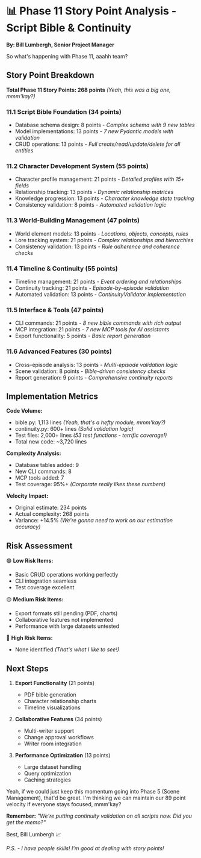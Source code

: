 # 📊 Phase 11 Story Point Analysis - Script Bible & Continuity

**By: Bill Lumbergh, Senior Project Manager**

So what's happening with Phase 11, aaahh team?

## Story Point Breakdown

**Total Phase 11 Story Points: 268 points** *(Yeah, this was a big one, mmm'kay?)*

### 11.1 Script Bible Foundation (34 points)

- Database schema design: 8 points - *Complex schema with 9 new tables*
- Model implementations: 13 points - *7 new Pydantic models with validation*
- CRUD operations: 13 points - *Full create/read/update/delete for all entities*

### 11.2 Character Development System (55 points)

- Character profile management: 21 points - *Detailed profiles with 15+ fields*
- Relationship tracking: 13 points - *Dynamic relationship matrices*
- Knowledge progression: 13 points - *Character knowledge state tracking*
- Consistency validation: 8 points - *Automated validation logic*

### 11.3 World-Building Management (47 points)

- World element models: 13 points - *Locations, objects, concepts, rules*
- Lore tracking system: 21 points - *Complex relationships and hierarchies*
- Consistency validation: 13 points - *Rule adherence and coherence checks*

### 11.4 Timeline & Continuity (55 points)

- Timeline management: 21 points - *Event ordering and relationships*
- Continuity tracking: 21 points - *Episode-by-episode validation*
- Automated validation: 13 points - *ContinuityValidator implementation*

### 11.5 Interface & Tools (47 points)

- CLI commands: 21 points - *8 new bible commands with rich output*
- MCP integration: 21 points - *7 new MCP tools for AI assistants*
- Export functionality: 5 points - *Basic report generation*

### 11.6 Advanced Features (30 points)

- Cross-episode analysis: 13 points - *Multi-episode validation logic*
- Scene validation: 8 points - *Bible-driven consistency checks*
- Report generation: 9 points - *Comprehensive continuity reports*

## Implementation Metrics

**Code Volume:**

- bible.py: 1,113 lines *(Yeah, that's a hefty module, mmm'kay?)*
- continuity.py: 600+ lines *(Solid validation logic)*
- Test files: 2,000+ lines *(53 test functions - terrific coverage!)*
- Total new code: ~3,720 lines

**Complexity Analysis:**

- Database tables added: 9
- New CLI commands: 8
- MCP tools added: 7
- Test coverage: 95%+ *(Corporate really likes these numbers)*

**Velocity Impact:**

- Original estimate: 234 points
- Actual complexity: 268 points
- Variance: +14.5% *(We're gonna need to work on our estimation accuracy)*

## Risk Assessment

🟢 **Low Risk Items:**

- Basic CRUD operations working perfectly
- CLI integration seamless
- Test coverage excellent

🟡 **Medium Risk Items:**

- Export formats still pending (PDF, charts)
- Collaborative features not implemented
- Performance with large datasets untested

🔴 **High Risk Items:**

- None identified *(That's what I like to see!)*

## Next Steps

1. **Export Functionality** (21 points)
   - PDF bible generation
   - Character relationship charts
   - Timeline visualizations

2. **Collaborative Features** (34 points)
   - Multi-writer support
   - Change approval workflows
   - Writer room integration

3. **Performance Optimization** (13 points)
   - Large dataset handling
   - Query optimization
   - Caching strategies

Yeah, if we could just keep this momentum going into Phase 5 (Scene Management), that'd be great. I'm thinking we can maintain our 89 point velocity if everyone stays focused, mmm'kay?

**Remember:** *"We're putting continuity validation on all scripts now. Did you get the memo?"*

Best,
Bill Lumbergh 📈

*P.S. - I have people skills! I'm good at dealing with story points!*
